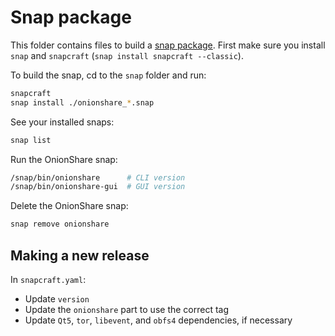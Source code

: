 # Snap package

This folder contains files to build a [snap package](https://snapcraft.io/). First make sure you install `snap` and `snapcraft` (`snap install snapcraft --classic`).

To build the snap, cd to the `snap` folder and run:

```sh
snapcraft
snap install ./onionshare_*.snap
```

See your installed snaps:

```sh
snap list
```

Run the OnionShare snap:

```sh
/snap/bin/onionshare      # CLI version
/snap/bin/onionshare-gui  # GUI version
```

Delete the OnionShare snap:

```sh
snap remove onionshare
```

## Making a new release

In `snapcraft.yaml`:

- Update `version`
- Update the `onionshare` part to use the correct tag
- Update `Qt5`, `tor`, `libevent`, and `obfs4` dependencies, if necessary

